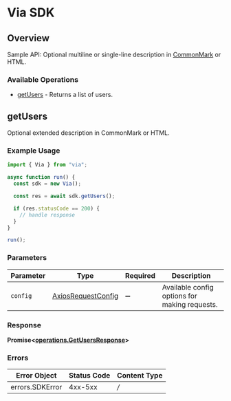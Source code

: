 # Via SDK


## Overview

Sample API: Optional multiline or single-line description in [CommonMark](http://commonmark.org/help/) or HTML.

### Available Operations

* [getUsers](#getusers) - Returns a list of users.

## getUsers

Optional extended description in CommonMark or HTML.

### Example Usage

```typescript
import { Via } from "via";

async function run() {
  const sdk = new Via();

  const res = await sdk.getUsers();

  if (res.statusCode == 200) {
    // handle response
  }
}

run();
```

### Parameters

| Parameter                                                    | Type                                                         | Required                                                     | Description                                                  |
| ------------------------------------------------------------ | ------------------------------------------------------------ | ------------------------------------------------------------ | ------------------------------------------------------------ |
| `config`                                                     | [AxiosRequestConfig](https://axios-http.com/docs/req_config) | :heavy_minus_sign:                                           | Available config options for making requests.                |


### Response

**Promise<[operations.GetUsersResponse](../../sdk/models/operations/getusersresponse.md)>**
### Errors

| Error Object    | Status Code     | Content Type    |
| --------------- | --------------- | --------------- |
| errors.SDKError | 4xx-5xx         | */*             |
